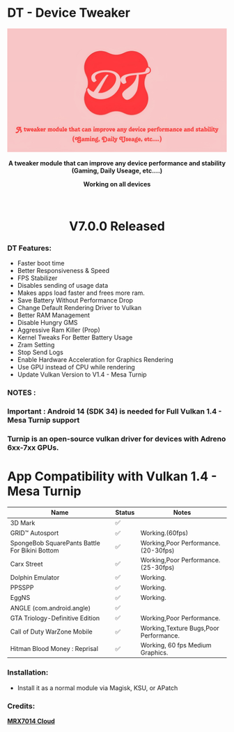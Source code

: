 # DT - Device Tweaker

<div align="center"><img src="DT-banner.jpg">
  
**A tweaker module that can improve any device performance and stability (Gaming, Daily Useage, etc....)**

**Working on all devices**

<br />

# V7.0.0 Released

</div>

### DT Features:
- Faster boot time
- Better Responsiveness & Speed
- FPS Stabilizer
- Disables sending of usage data
- Makes apps load faster and frees more ram.
- Save Battery Without Performance Drop
- Change Default Rendering Driver to Vulkan
- Better RAM Management
- Disable Hungry GMS
- Aggressive Ram Killer (Prop)
- Kernel Tweaks For Better Battery Usage 
- Zram Setting
- Stop Send Logs
- Enable Hardware Acceleration for Graphics Rendering
- Use GPU instead of CPU while rendering
- Update Vulkan Version to V1.4 - Mesa Turnip

### NOTES :

### Important : Android 14 (SDK 34) is needed for Full Vulkan 1.4 - Mesa Turnip support
### Turnip is an open-source vulkan driver for devices with Adreno 6xx-7xx GPUs.

# App Compatibility with Vulkan 1.4 - Mesa Turnip

| Name                                            | Status | Notes                                                                                                                     |
|-------------------------------------------------|--------|---------------------------------------------------------------------------------------------------------------------------|
| 3D Mark                                         | ✅     |                                                                                                                           |
| GRID™ Autosport                                 | ✅     | Working.(60fps)                                                          |
| SpongeBob SquarePants Battle For Bikini Bottom  | ✅     | Working,Poor Performance.(20-30fps)                                      |
| Carx Street                                     | ✅     | Working,Poor Performance.(25-30fps)                                      |
| Dolphin Emulator                                | ✅     | Working.                                                                 |
| PPSSPP                                          | ✅     | Working.                                                                 |
| EggNS                                           | ✅     | Working.                                                                 |
| ANGLE (com.android.angle)                       | ✅     |                                                                                                                           |
| GTA Triology-Definitive Edition                 | ✅     | Working,Poor Performance.                                                   |
| Call of Duty WarZone Mobile                     | ✅     | Working,Texture Bugs,Poor Performance.                                    |
| Hitman Blood Money : Reprisal                   | ✅     | Working, 60 fps Medium Graphics.                                        |



### Installation:
- Install it as a normal module via Magisk, KSU, or APatch

### Credits:
<a href="https://t.me/mrx7014cloud">**MRX7014 Cloud**</a>

